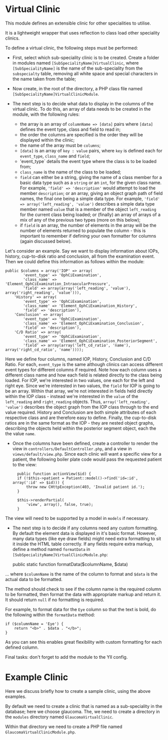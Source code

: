 Virtual Clinic
=============

This module defines an extensible clinic for other specialities to utilise.

It is a lightweight wrapper that uses reflection to class load other
speciality clinics.

To define a virtual clinic, the following steps must be performed:

* First, select which sub-speciality clinic is to be created. Create a folder
in modules named `[SubSpecialityName]VirtualClinic`, where
`[SubSpecialityName]` is the name of the sub-speciality from the `subspecialty`
table, removing all white space and special characters in the name taken from
the table;

* Now create, in the root of the directory, a PHP class file named 
`[SubSpecialityName]VirtualClinicModule`.

* The next step is to decide what data to display in the columns of the virtual
clinic. To do this, an array of data needs to be created in the module,
with the following rules:

    - the array is an array of `columnName => [data]` pairs where `[data]`
    defines the event type, class and field to read in;
    - the order the columns are specified is the order they will be displayed
    within the clinic;
    - the name of the array must be `columns`;
    - `[data]` is an array of
    `key : value` pairs, where `key` is defined each for `event_type`,
    `class_name` and `field`;
    - 'event_type` details the event type where the class is to be loaded from;
    - `class_name` is the name of the class to be loaded;
    -  `field` can either be a string, giving the name of a class member
    for a basic data type such as a `string` or an `int`, for the given
    class name. For example,
    `'field' => 'description'` would attempt to load the member `description`;
    or an array, giving an object graph path of field names, the final
    one being a simple data type. For example,
    `'field' => array('left_reading', 'value')` describes a simple data type
    member named `value` that is a member of the object `left_reading` for
    the current class being loaded; or (finally) an array of arrays of
    a mix of any of the previous two types (more on this below);
    - if `field` is an array, the number of elements in the array will be
    the number of elements returned to populate the column - this is important
    to remember if defining your own formatter for columns (again discussed
    below).

Let's consider an example. Say we want to display information about IOPs,
history, cup-to-disk ratio and conclusion, all from the examination event.
Then we could define this information as follows within the module:

    public $columns = array('IOP' => array(
            'event_type' => 'OphCiExamination',
            'class_name' => 'Element_OphCiExamination_IntraocularPressure',
            'field' => array(array('left_reading', 'value'), array('right_reading', 'value'))),
        'History' => array(
            'event_type' => 'OphCiExamination',
            'class_name' => 'Element_OphCiExamination_History',
            'field' => 'description'),
        'Conclusion' => array(
            'event_type' => 'OphCiExamination',
            'class_name' => 'Element_OphCiExamination_Conclusion',
            'field' => 'description'),
        'C/D Ratio' => array(
            'event_type' => 'OphCiExamination',
            'class_name' => 'Element_OphCiExamination_PosteriorSegment',
            'field' => array(array('left_cd_ratio', 'name'), array('right_cd_ratio', 'name'))));

Here we define four columns, named IOP, History, Conclusion and C/D Ratio.
For each, `event_type` is the same although clinics can access different
event types for different columns if required. Note how each column uses
a different class name and how each field is related directly to the class
being loaded. For IOP, we're interested in two values, one each for the left
and right eye. Since we're interested in two values, the `field` for IOP
is going to be an array. Within that array, we're not interested in fields
held directly within the IOP class - instead we're interested in the `value`
of the `left_reading` and `right_reading` objects. Thus,
`array('left_reading', 'value')` describes the object graph from the IOP class
through to the end value required. History and Conclusion are both simple
attributes of each respective class and are therefore easy to define.
Finally, the cup-to-disk ratios are in the same format as the IOP - they
are nested object graphs, describing the objects held within the posterior
segment object, each the the value `name`.

* Once the columns have been defined, create a controller to render the view
in `controllers/DefaultController.php`, and a view in `views/default/view.php`.
Since each clinic will want a specific view for a patient, the following
boiler plate code would pass the requested patient to the view:


        public function actionView($id) {
        if (!$this->patient = Patient::model()->find('id=:id', array(':id' => $id))) {
            throw new CHttpException(403, 'Invalid patient id.');
        }

        $this->renderPartial(
            'view', array(), false, true);
        }

The view will need to be supported by a model in `models` if necessary.

* The next step is to decide if any columns need any custom formatting. By
default the element data is displayed in it's basic format. However, many
data types (like eye draw fields) might need extra formatting to sit it inside
the HTML table correctly. If any fields require extra markup, define a method
named `formatData` in `[SubSpecialityName]VirtualClinicModule.php`:

    public static function formatData($columnName, $data)

... where `$columnName` is the name of the column to format and `$data` is
the actual data to be formatted.

The method should check to see if the column name is the required column
to be formatted, then format the data with appropriate markup and return
it. It should return `null` if no formatting is required.

For example, to format data for the `Eye` column so that the text is bold,
do the following within the `formatData` method:

    if ($columnName = 'Eye') {
        return "<b>" . $data . "</b>";
    }

As you can see this enables great flexibility with custom formatting for
each defined column.

Final tasks: don't forget to add the module to the YII config.

Example Clinic
==============

Here we discuss briefly how to create a sample clinic, using the above
examples.

By default we need to create a clinic that is named as a sub-speciality
in the database; here we choose glaucoma. The, we need to create a directory
in the `modules` directory named `GlaucomaVirtualClinic`.

Within that directory we need to create a PHP file named
`GlaucomaVirtualClinicModule.php`.